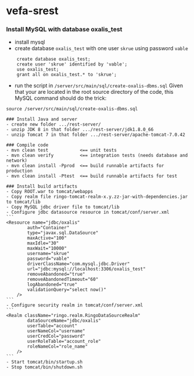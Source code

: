 # vefa-srest

### Install MySQL with database oxalis_test
- install mysql
- create database `oxalis_test` with one user `skrue` using password `vable`
````
    create database oxalis_test;
    create user 'skrue' identified by 'vable';
    use oxalis_test;
    grant all on oxalis_test.* to 'skrue';
````
- run the script in `/server/src/main/sql/create-oxalis-dbms.sql`
Given that your are located in the root source directory of the code, this
MySQL command should do the trick:
````
source /server/src/main/sql/create-oxalis-dbms.sql

### Install Java and server
- create new folder .../rest-server/
- unzip JDK 8 in that folder .../rest-server/jdk1.8.0_66
- unzip Tomcat 7 in that folder .../rest-server/apache-tomcat-7.0.42

### Compile code
- mvn clean test            <== unit tests
- mvn clean verify          <== integration tests (needs database and network)
- mvn clean install -Pprod  <== build runnable artifacts for production
- mvn clean install -Ptest  <== build runnable artifacts for test

### Install build artifacts
- Copy ROOT.war to tomcat/webapps
- Copy realm file ringo-tomcat-realm-x.y.zz-jar-with-dependencies.jar to tomcat/lib
- Copy MySQL jdbc driver file to tomcat/lib
- Configure jdbc datasource resource in tomcat/conf/server.xml
```
<Resource name="jdbc/oxalis"
        auth="Container"
        type="javax.sql.DataSource"
        maxActive="100"
        maxIdle="30"
        maxWait="10000"
        username="skrue"
        password="vable"
        driverClassName="com.mysql.jdbc.Driver"
        url="jdbc:mysql://localhost:3306/oxalis_test"
        removeAbandoned="true"
        removeAbandonedTimeout="60"
        logAbandoned="true"
        validationQuery="select now()"
    />
```
- Configure security realm in tomcat/conf/server.xml
```
<Realm className="ringo.realm.RingoDataSourceRealm"
        dataSourceName="jdbc/oxalis"
        userTable="account"
        userNameCol="username"
        userCredCol="password"
        userRoleTable="account_role"
        roleNameCol="role_name"
    />
```
- Start tomcat/bin/startup.sh
- Stop tomcat/bin/shutdown.sh